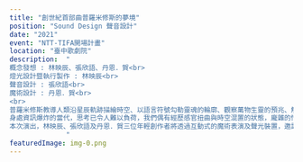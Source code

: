 ```yaml
---
title: "創世紀首部曲普羅米修斯的夢境"
position: "Sound Design 聲音設計"
date: "2021"
event: "NTT-TIFA開場計畫"
location: "臺中歌劇院"
description:  "
概念發想 : 林映辰、張欣語、丹恩．賀<br>
燈光設計暨執行製作 : 林映辰<br>
聲音設計 : 張欣語<br>
魔術設計 : 丹恩．賀<br>
<br>
普羅米修斯教導人類沿星辰軌跡描繪時空、以語言符號勾勒靈魂的輪廓、觀察萬物生靈的預兆、解釋夢及異象並預言未來，帶來文明與意識。而後，他偷火引發宙斯大怒，遂讓潘朵拉掀開寶盒，激起人類折磨肉體與心靈的病痛、忌妒、怨恨和復仇，但唯有『希望』被封印於人類心中。<br>
身處資訊爆炸的當代，思考已令人難以負荷，我們偶有經歷感官扭曲與時空混置的狀態，龐雜的情感及思緒讓大腦難以消化。若能研究大腦如何造夢，嘗試拋開「知覺」並放大「視覺」、「聽覺」及「觸覺」等感官，我們是否會對周遭人事物產生不同的認知？<br>
本次演出，林映辰、張欣語及丹恩．賀三位年輕創作者將透過互動式的魔術表演及聲光裝置，邀請觀眾一同進入夢境─觀察時間形變、重塑空間虛實，參與刺激感官的實驗；在自我探索、群體與空間的交互關係中，激發感官新可能。<br>
              "
featuredImage: img-0.png
---
```

